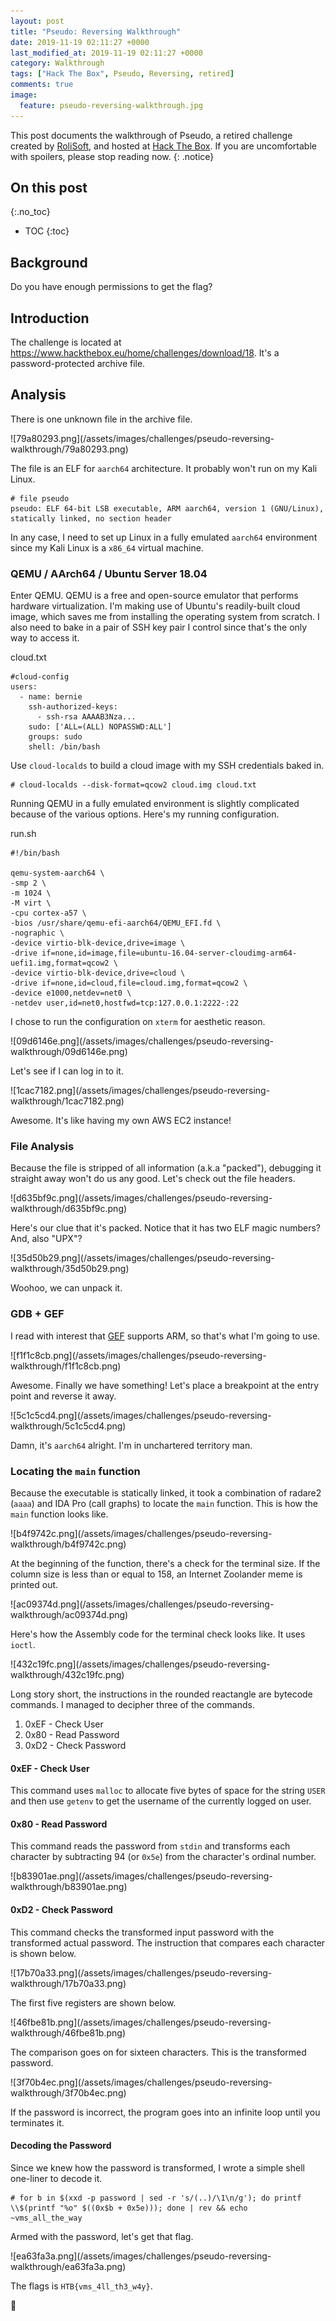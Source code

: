 ```yaml
---
layout: post
title: "Pseudo: Reversing Walkthrough"
date: 2019-11-19 02:11:27 +0000
last_modified_at: 2019-11-19 02:11:27 +0000
category: Walkthrough
tags: ["Hack The Box", Pseudo, Reversing, retired]
comments: true
image:
  feature: pseudo-reversing-walkthrough.jpg
---
```


This post documents the walkthrough of Pseudo, a retired challenge created by [RoliSoft][1], and hosted at [Hack The Box][2]. If you are uncomfortable with spoilers, please stop reading now.
{: .notice}

<!--more-->

## On this post
{:.no_toc}

* TOC
{:toc}

## Background

Do you have enough permissions to get the flag?

## Introduction

The challenge is located at https://www.hackthebox.eu/home/challenges/download/18. It\'s a password-protected archive file.

## Analysis

There is one unknown file in the archive file.

<a class="image-popup">
![79a80293.png](/assets/images/challenges/pseudo-reversing-walkthrough/79a80293.png)
</a>

The file is an ELF for `aarch64` architecture. It probably won't run on my Kali Linux.

```
# file pseudo
pseudo: ELF 64-bit LSB executable, ARM aarch64, version 1 (GNU/Linux), statically linked, no section header
```

In any case, I need to set up Linux in a fully emulated `aarch64` environment since my Kali Linux is a `x86_64` virtual machine.

### QEMU / AArch64 / Ubuntu Server 18.04

Enter QEMU. QEMU is a free and open-source emulator that performs hardware virtualization. I'm making use of Ubuntu's readily-built cloud image, which saves me from installing the operating system from scratch. I also need to bake in a pair of SSH key pair I control since that's the only way to access it.

<div class="filename"><span>cloud.txt</span></div>

```
#cloud-config
users:
  - name: bernie
    ssh-authorized-keys:
      - ssh-rsa AAAAB3Nza...
    sudo: ['ALL=(ALL) NOPASSWD:ALL']
    groups: sudo
    shell: /bin/bash
```

Use `cloud-localds` to build a cloud image with my SSH credentials baked in.

```
# cloud-localds --disk-format=qcow2 cloud.img cloud.txt
```

Running QEMU in a fully emulated environment is slightly complicated because of the various options. Here's my running configuration.

<div class="filename"><span>run.sh</span></div>

```
#!/bin/bash

qemu-system-aarch64 \
-smp 2 \
-m 1024 \
-M virt \
-cpu cortex-a57 \
-bios /usr/share/qemu-efi-aarch64/QEMU_EFI.fd \
-nographic \
-device virtio-blk-device,drive=image \
-drive if=none,id=image,file=ubuntu-16.04-server-cloudimg-arm64-uefi1.img,format=qcow2 \
-device virtio-blk-device,drive=cloud \
-drive if=none,id=cloud,file=cloud.img,format=qcow2 \
-device e1000,netdev=net0 \
-netdev user,id=net0,hostfwd=tcp:127.0.0.1:2222-:22
```

I chose to run the configuration on `xterm` for aesthetic reason.

<a class="image-popup">
![09d6146e.png](/assets/images/challenges/pseudo-reversing-walkthrough/09d6146e.png)
</a>

Let's see if I can log in to it.

<a class="image-popup">
![1cac7182.png](/assets/images/challenges/pseudo-reversing-walkthrough/1cac7182.png)
</a>

Awesome. It\'s like having my own AWS EC2 instance!

### File Analysis

Because the file is stripped of all information (a.k.a "packed"), debugging it straight away won't do us any good. Let's check out the file headers.

<a class="image-popup">
![d635bf9c.png](/assets/images/challenges/pseudo-reversing-walkthrough/d635bf9c.png)
</a>

Here's our clue that it's packed. Notice that it has two ELF magic numbers? And, also "UPX"?

<a class="image-popup">
![35d50b29.png](/assets/images/challenges/pseudo-reversing-walkthrough/35d50b29.png)
</a>

Woohoo, we can unpack it.

### GDB + GEF

I read with interest that [GEF](https://github.com/hugsy/gef) supports ARM, so that's what I'm going to use.

<a class="image-popup">
![f1f1c8cb.png](/assets/images/challenges/pseudo-reversing-walkthrough/f1f1c8cb.png)
</a>

Awesome. Finally we have something! Let's place a breakpoint at the entry point and reverse it away.

<a class="image-popup">
![5c1c5cd4.png](/assets/images/challenges/pseudo-reversing-walkthrough/5c1c5cd4.png)
</a>

Damn, it's `aarch64` alright. I'm in unchartered territory man.

### Locating the `main` function

Because the executable is statically linked, it took a combination of radare2 (`aaaa`) and IDA Pro (call graphs) to locate the `main` function. This is how the `main` function looks like.

<a class="image-popup">
![b4f9742c.png](/assets/images/challenges/pseudo-reversing-walkthrough/b4f9742c.png)
</a>

At the beginning of the function, there's a check for the terminal size. If the column size is less than or equal to 158, an Internet Zoolander meme is printed out.

<a class="image-popup">
![ac09374d.png](/assets/images/challenges/pseudo-reversing-walkthrough/ac09374d.png)
</a>

Here's how the Assembly code for the terminal check looks like. It uses `ioctl`.

<a class="image-popup">
![432c19fc.png](/assets/images/challenges/pseudo-reversing-walkthrough/432c19fc.png)
</a>

Long story short, the instructions in the rounded reactangle are bytecode commands. I managed to decipher three of the commands.

1. 0xEF - Check User
2. 0x80 - Read Password
3. 0xD2 - Check Password

#### 0xEF - Check User

This command uses `malloc` to allocate five bytes of space for the string `USER` and then use `getenv` to get the username of the currently logged on user.

#### 0x80 - Read Password

This command reads the password from `stdin` and transforms each character by subtracting 94 (or `0x5e`) from the character's ordinal number.

<a class="image-popup">
![b83901ae.png](/assets/images/challenges/pseudo-reversing-walkthrough/b83901ae.png)
</a>

#### 0xD2 - Check Password

This command checks the transformed input password with the transformed actual password. The instruction that compares each character is shown below.

<a class="image-popup">
![17b70a33.png](/assets/images/challenges/pseudo-reversing-walkthrough/17b70a33.png)
</a>

The first five registers are shown below.

<a class="image-popup">
![46fbe81b.png](/assets/images/challenges/pseudo-reversing-walkthrough/46fbe81b.png)
</a>

The comparison goes on for sixteen characters. This is the transformed password.

<a class="image-popup">
![3f70b4ec.png](/assets/images/challenges/pseudo-reversing-walkthrough/3f70b4ec.png)
</a>

If the password is incorrect, the program goes into an infinite loop until you terminates it.

#### Decoding the Password

Since we knew how the password is transformed, I wrote a simple shell one-liner to decode it.

```
# for b in $(xxd -p password | sed -r 's/(..)/\1\n/g'); do printf \\$(printf "%o" $((0x$b + 0x5e))); done | rev && echo
~vms_all_the_way
```

Armed with the password, let's get that flag.

<a class="image-popup">
![ea63fa3a.png](/assets/images/challenges/pseudo-reversing-walkthrough/ea63fa3a.png)
</a>

The flags is `HTB{vms_4ll_th3_w4y}`.

:dancer:

[1]: https://www.hackthebox.eu/home/users/profile/1178
[2]: https://www.hackthebox.eu/
